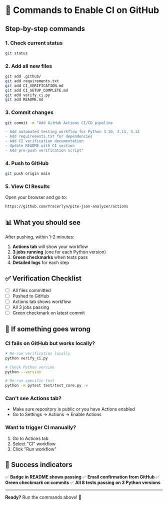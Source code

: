 # 🚀 Commands to Enable CI on GitHub

## Step-by-step commands

### 1. Check current status
```bash
git status
```

### 2. Add all new files
```bash
git add .github/
git add requirements.txt
git add CI_VERIFICATION.md
git add CI_SETUP_COMPLETE.md
git add verify_ci.py
git add README.md
```

### 3. Commit changes
```bash
git commit -m "Add GitHub Actions CI/CD pipeline

- Add automated testing workflow for Python 3.10, 3.11, 3.12
- Add requirements.txt for dependencies
- Add CI verification documentation
- Update README with CI section
- Add pre-push verification script"
```

### 4. Push to GitHub
```bash
git push origin main
```

### 5. View CI Results
Open your browser and go to:
```
https://github.com/Yracerlyn/pite-json-analyzer/actions
```

## 📊 What you should see

After pushing, within 1-2 minutes:

1. **Actions tab** will show your workflow
2. **3 jobs running** (one for each Python version)
3. **Green checkmarks** when tests pass
4. **Detailed logs** for each step

## ✅ Verification Checklist

- [ ] All files committed
- [ ] Pushed to GitHub
- [ ] Actions tab shows workflow
- [ ] All 3 jobs passing
- [ ] Green checkmark on latest commit

## 🐛 If something goes wrong

### CI fails on GitHub but works locally?
```bash
# Re-run verification locally
python verify_ci.py

# Check Python version
python --version

# Re-run specific test
python -m pytest test/test_core.py -v
```

### Can't see Actions tab?
- Make sure repository is public or you have Actions enabled
- Go to Settings → Actions → Enable Actions

### Want to trigger CI manually?
1. Go to Actions tab
2. Select "CI" workflow
3. Click "Run workflow"

## 🎯 Success indicators

✅ **Badge in README shows passing**
✅ **Email confirmation from GitHub**
✅ **Green checkmark on commits**
✅ **All 8 tests passing on 3 Python versions**

---

**Ready?** Run the commands above! 🚀
